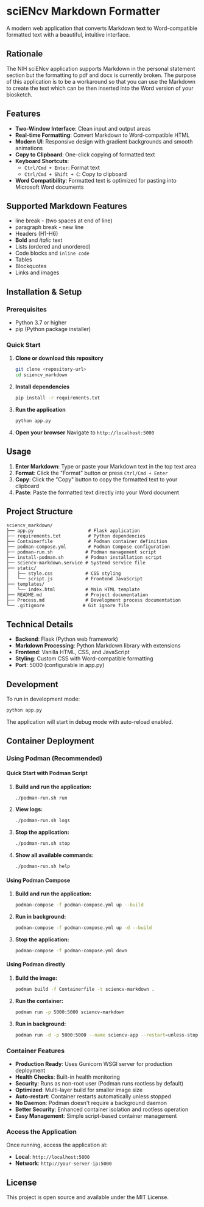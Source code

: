 # sciENcv Markdown Formatter

A modern web application that converts Markdown text to Word-compatible formatted text with a beautiful, intuitive interface.

## Rationale
The NIH sciENcv application supports Markdown in the personal
statement section but the formatting to pdf and docx is
currently broken. The purpose of this application is to be a workaround so that you can use the Markdown to create
the text which can be then inserted into the Word version
of your biosketch.


## Features

- **Two-Window Interface**: Clean input and output areas
- **Real-time Formatting**: Convert Markdown to Word-compatible HTML
- **Modern UI**: Responsive design with gradient backgrounds and smooth animations
- **Copy to Clipboard**: One-click copying of formatted text
- **Keyboard Shortcuts**: 
  - `Ctrl/Cmd + Enter`: Format text
  - `Ctrl/Cmd + Shift + C`: Copy to clipboard
- **Word Compatibility**: Formatted text is optimized for pasting into Microsoft Word documents

## Supported Markdown Features
- line break - (two spaces at end of line)
- paragraph break - new line
- Headers (H1-H6)
- **Bold** and *italic* text
- Lists (ordered and unordered)
- Code blocks and `inline code`
- Tables
- Blockquotes
- Links and images

## Installation & Setup

### Prerequisites
- Python 3.7 or higher
- pip (Python package installer)

### Quick Start

1. **Clone or download this repository**
   ```bash
   git clone <repository-url>
   cd sciencv_markdown
   ```

2. **Install dependencies**
   ```bash
   pip install -r requirements.txt
   ```

3. **Run the application**
   ```bash
   python app.py
   ```

4. **Open your browser**
   Navigate to `http://localhost:5000`

## Usage

1. **Enter Markdown**: Type or paste your Markdown text in the top text area
2. **Format**: Click the "Format" button or press `Ctrl/Cmd + Enter`
3. **Copy**: Click the "Copy" button to copy the formatted text to your clipboard
4. **Paste**: Paste the formatted text directly into your Word document

## Project Structure

```
sciencv_markdown/
├── app.py                    # Flask application
├── requirements.txt          # Python dependencies
├── Containerfile             # Podman container definition
├── podman-compose.yml        # Podman Compose configuration
├── podman-run.sh            # Podman management script
├── install-podman.sh        # Podman installation script
├── sciencv-markdown.service # Systemd service file
├── static/
│   ├── style.css            # CSS styling
│   └── script.js            # Frontend JavaScript
├── templates/
│   └── index.html           # Main HTML template
├── README.md                # Project documentation
├── Process.md               # Development process documentation
└── .gitignore              # Git ignore file
```

## Technical Details

- **Backend**: Flask (Python web framework)
- **Markdown Processing**: Python Markdown library with extensions
- **Frontend**: Vanilla HTML, CSS, and JavaScript
- **Styling**: Custom CSS with Word-compatible formatting
- **Port**: 5000 (configurable in app.py)

## Development

To run in development mode:
```bash
python app.py
```

The application will start in debug mode with auto-reload enabled.

## Container Deployment

### Using Podman (Recommended)

#### Quick Start with Podman Script

1. **Build and run the application:**
   ```bash
   ./podman-run.sh run
   ```

2. **View logs:**
   ```bash
   ./podman-run.sh logs
   ```

3. **Stop the application:**
   ```bash
   ./podman-run.sh stop
   ```

4. **Show all available commands:**
   ```bash
   ./podman-run.sh help
   ```

#### Using Podman Compose

1. **Build and run the application:**
   ```bash
   podman-compose -f podman-compose.yml up --build
   ```

2. **Run in background:**
   ```bash
   podman-compose -f podman-compose.yml up -d --build
   ```

3. **Stop the application:**
   ```bash
   podman-compose -f podman-compose.yml down
   ```

#### Using Podman directly

1. **Build the image:**
   ```bash
   podman build -f Containerfile -t sciencv-markdown .
   ```

2. **Run the container:**
   ```bash
   podman run -p 5000:5000 sciencv-markdown
   ```

3. **Run in background:**
   ```bash
   podman run -d -p 5000:5000 --name sciencv-app --restart=unless-stopped sciencv-markdown
   ```


### Container Features

- **Production Ready**: Uses Gunicorn WSGI server for production deployment
- **Health Checks**: Built-in health monitoring
- **Security**: Runs as non-root user (Podman runs rootless by default)
- **Optimized**: Multi-layer build for smaller image size
- **Auto-restart**: Container restarts automatically unless stopped
- **No Daemon**: Podman doesn't require a background daemon
- **Better Security**: Enhanced container isolation and rootless operation
- **Easy Management**: Simple script-based container management

### Access the Application

Once running, access the application at:
- **Local**: `http://localhost:5000`
- **Network**: `http://your-server-ip:5000`

## License

This project is open source and available under the MIT License.

